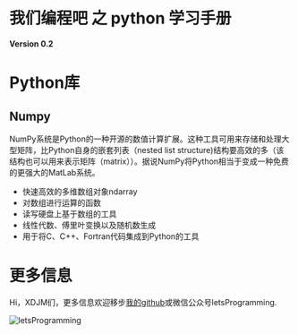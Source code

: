 # 我们编程吧 之 python 学习手册
**Version 0.2**

# Python库

## Numpy

NumPy系统是Python的一种开源的数值计算扩展。这种工具可用来存储和处理大型矩阵，比Python自身的嵌套列表（nested list structure)结构要高效的多（该结构也可以用来表示矩阵（matrix））。据说NumPy将Python相当于变成一种免费的更强大的MatLab系统。

 - 快速高效的多维数组对象ndarray
 - 对数组进行运算的函数
 - 读写硬盘上基于数组的工具
 - 线性代数、傅里叶变换以及随机数生成
 - 用于将C、C++、Fortran代码集成到Python的工具


# 更多信息
Hi，XDJM们，更多信息欢迎移步[我的github](https://github.com/shaoguangleo)或微信公众号letsProgramming.

![letsProgramming](http://img.blog.csdn.net/20160128231400788)
